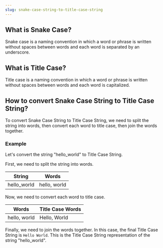 ```yaml
---
slug: snake-case-string-to-title-case-string
---
```


## What is Snake Case?

Snake case is a naming convention in which a word or phrase is written without spaces between words and each word is separated by an underscore.

## What is Title Case?

Title case is a naming convention in which a word or phrase is written without spaces between words and each word is capitalized.

## How to convert Snake Case String to Title Case String?

To convert Snake Case String to Title Case String, we need to split the string into words, then convert each word to title case, then join the words together.

### Example

Let's convert the string "hello_world" to Title Case String.

First, we need to split the string into words.

| String      | Words        |
| ----------- | ------------ |
| hello_world | hello, world |

Now, we need to convert each word to title case.

| Words        | Title Case Words |
| ------------ | ---------------- |
| hello, world | Hello, World     |

Finally, we need to join the words together. In this case, the final Title Case String is `Hello World`. This is the Title Case String representation of the string "hello_world".
